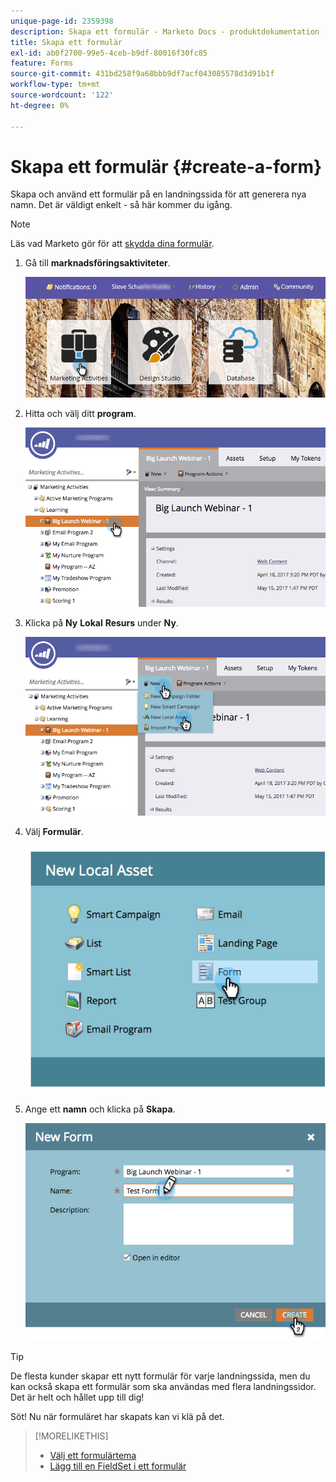 ```yaml
---
unique-page-id: 2359398
description: Skapa ett formulär - Marketo Docs - produktdokumentation
title: Skapa ett formulär
exl-id: ab0f2700-99e5-4ceb-b9df-80016f30fc85
feature: Forms
source-git-commit: 431bd258f9a68bbb9df7acf043085578d3d91b1f
workflow-type: tm+mt
source-wordcount: '122'
ht-degree: 0%

---
```


# Skapa ett formulär {#create-a-form}

Skapa och använd ett formulär på en landningssida för att generera nya namn. Det är väldigt enkelt - så här kommer du igång.

>[!NOTE]
>
>Läs vad Marketo gör för att [skydda dina formulär](https://nation.marketo.com/t5/Product-Documents/Forms-Service-Enhancements/ta-p/303670#M1038).

1. Gå till **marknadsföringsaktiviteter**.

   ![](assets/login-marketing-activities.png)

1. Hitta och välj ditt **program**.

   ![](assets/programseelct.png)

1. Klicka på **Ny** **Lokal** **Resurs** under **Ny**.

   ![](assets/newlocalasset.png)

1. Välj **Formulär**.

   ![](assets/image2014-9-15-17-3a1-3a20.png)

1. Ange ett **namn** och klicka på **Skapa**.

   ![](assets/newformwithhands.png)

>[!TIP]
>
>De flesta kunder skapar ett nytt formulär för varje landningssida, men du kan också skapa ett formulär som ska användas med flera landningssidor. Det är helt och hållet upp till dig!

Söt! Nu när formuläret har skapats kan vi klä på det.

>[!MORELIKETHIS]
>
>* [Välj ett formulärtema](/help/marketo/product-docs/demand-generation/forms/creating-a-form/select-a-form-theme.md)
>* [Lägg till en FieldSet i ett formulär](/help/marketo/product-docs/demand-generation/forms/form-fields/add-a-fieldset-to-a-form.md)
